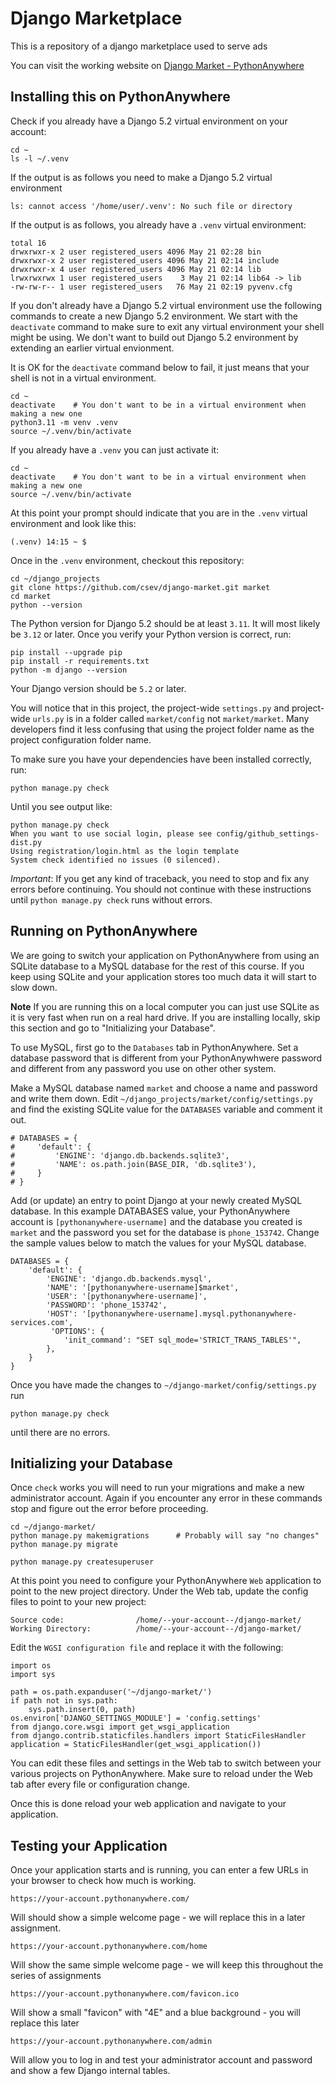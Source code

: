 
Django Marketplace
================================

This is a repository of a django marketplace used to serve ads

You can visit the working website on [Django Market - PythonAnywhere](https://symphony777.pythonanywhere.com/)

Installing this on PythonAnywhere
---------------------------------

Check if you already have a Django 5.2 virtual environment on your account:

    cd ~
    ls -l ~/.venv   

If the output is as follows you need to make a Django 5.2 virtual environment

    ls: cannot access '/home/user/.venv': No such file or directory

If the output is as follows, you already have a `.venv` virtual environment:

    total 16
    drwxrwxr-x 2 user registered_users 4096 May 21 02:28 bin
    drwxrwxr-x 2 user registered_users 4096 May 21 02:14 include
    drwxrwxr-x 4 user registered_users 4096 May 21 02:14 lib
    lrwxrwxrwx 1 user registered_users    3 May 21 02:14 lib64 -> lib
    -rw-rw-r-- 1 user registered_users   76 May 21 02:19 pyvenv.cfg

If you don't already have a Django 5.2 virtual environment use the following commands
to create a new Django 5.2 environment.
We start with the `deactivate` command to make sure to exit any virtual environment your
shell might be using.  We don't want to build out Django 5.2 environment by extending
an earlier virtual envionment.

It is OK for the `deactivate` command below to fail, it just means
that your shell is not in a virtual environment.

    cd ~
    deactivate    # You don't want to be in a virtual environment when making a new one
    python3.11 -m venv .venv
    source ~/.venv/bin/activate

If you already have a `.venv` you can just activate it:

    cd ~
    deactivate    # You don't want to be in a virtual environment when making a new one
    source ~/.venv/bin/activate

At this point your prompt should indicate that you are in the `.venv` virtual environment
and look like this:

    (.venv) 14:15 ~ $

Once in the `.venv` environment, checkout this repository:

    cd ~/django_projects  
    git clone https://github.com/csev/django-market.git market
    cd market
    python --version

The Python version for Django 5.2 should be at least `3.11`.  It will most likely be
`3.12` or later.  Once you verify your Python version is correct, run:

    pip install --upgrade pip
    pip install -r requirements.txt
    python -m django --version

Your Django version should be `5.2` or later.

You will notice that in this project, the project-wide `settings.py` and project-wide
`urls.py` is in a folder called `market/config` not `market/market`.
Many developers find it less confusing that using the project folder name as the project
configuration folder name.

To make sure you have your dependencies have been installed correctly, run:

    python manage.py check

Until you see output like:

    python manage.py check
    When you want to use social login, please see config/github_settings-dist.py
    Using registration/login.html as the login template
    System check identified no issues (0 silenced).

*Important*: If you get any kind of traceback, you need to stop and fix any errors before continuing.
You should not continue with these instructions until `python manage.py check` runs without errors.

Running on PythonAnywhere
-------------------------

We are going to switch your application on PythonAnywhere from using an
SQLite database to a MySQL database for the rest of this course.  If you keep using
SQLite and your application stores too much data it will start to slow down.

**Note** If you are running this on a local computer you can just use SQLite as it is
very fast when run on a real hard drive.  If you are installing locally, skip this
section and go to "Initializing your Database".

To use MySQL, first go to the `Databases` tab in PythonAnywhere. Set a database password
that is different from your PythonAnywhwere password and different from any password
you use on other other system.

Make a MySQL database named `market` and choose a name and password and write them down.
Edit `~/django_projects/market/config/settings.py` and find the existing
SQLite value for the `DATABASES` variable and comment it out.

    # DATABASES = {
    #     'default': {
    #         'ENGINE': 'django.db.backends.sqlite3',
    #         'NAME': os.path.join(BASE_DIR, 'db.sqlite3'),
    #     }
    # }

Add (or update) an entry to point Django at your newly created MySQL database.  In this example
DATABASES value, your PythonAnywhere account is `[pythonanywhere-username]` and the database you
created is `market` and the password you set for the database is `phone_153742`.
Change the sample values below to match the values for your MySQL database.

    DATABASES = {
        'default': {
            'ENGINE': 'django.db.backends.mysql',
            'NAME': '[pythonanywhere-username]$market',
            'USER': '[pythonanywhere-username]',
            'PASSWORD': 'phone_153742',
            'HOST': '[pythonanywhere-username].mysql.pythonanywhere-services.com',
             'OPTIONS': {
                'init_command': "SET sql_mode='STRICT_TRANS_TABLES'",
            },
        }
    }

Once you have made the changes to `~/django-market/config/settings.py`
run

    python manage.py check

until there are no errors.

Initializing your Database
--------------------------

Once `check` works you will need to run your migrations and make a new
administrator account.  Again if you encounter any error in these commands
stop and figure out the error before proceeding.

    cd ~/django-market/
    python manage.py makemigrations      # Probably will say "no changes"
    python manage.py migrate

    python manage.py createsuperuser

At this point you need to configure your PythonAnywhere `Web` application to
point to the new project directory.
Under the Web tab, update the config files to point to your new project:

    Source code:                /home/--your-account--/django-market/
    Working Directory:          /home/--your-account--/django-market/

Edit the `WGSI configuration file` and replace it with the following:

    import os
    import sys

    path = os.path.expanduser('~/django-market/')
    if path not in sys.path:
        sys.path.insert(0, path)
    os.environ['DJANGO_SETTINGS_MODULE'] = 'config.settings'
    from django.core.wsgi import get_wsgi_application
    from django.contrib.staticfiles.handlers import StaticFilesHandler
    application = StaticFilesHandler(get_wsgi_application())

You can edit these files and settings in the Web tab to switch between
your various projects on PythonAnywhere.  Make sure to reload under the Web tab after
every file or configuration change.

Once this is done reload your web application and navigate to your application.

Testing your Application
------------------------

Once your application starts and is running, you can enter a few URLs in your browser
to check how much is working.

    https://your-account.pythonanywhere.com/

Will should show a simple welcome page - we will replace this in a later assignment.

    https://your-account.pythonanywhere.com/home

Will show the same simple welcome page - we will keep this throughout the series of assignments

    https://your-account.pythonanywhere.com/favicon.ico

Will show a small "favicon" with "4E" and a blue background - you will replace this later

    https://your-account.pythonanywhere.com/admin

Will allow you to log in and test your administrator account and password and
show a few Django internal tables.
